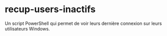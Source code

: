 # recup-users-inactifs
Un script PowerShell qui permet de voir leurs dernière connexion sur leurs utilisateurs Windows.
